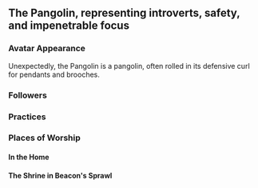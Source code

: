 ## The Pangolin, representing introverts, safety, and impenetrable focus

### Avatar Appearance
Unexpectedly, the Pangolin is a pangolin, often rolled in its defensive curl for pendants and brooches.

### Followers

### Practices


### Places of Worship
#### In the Home


#### The Shrine in Beacon's Sprawl
